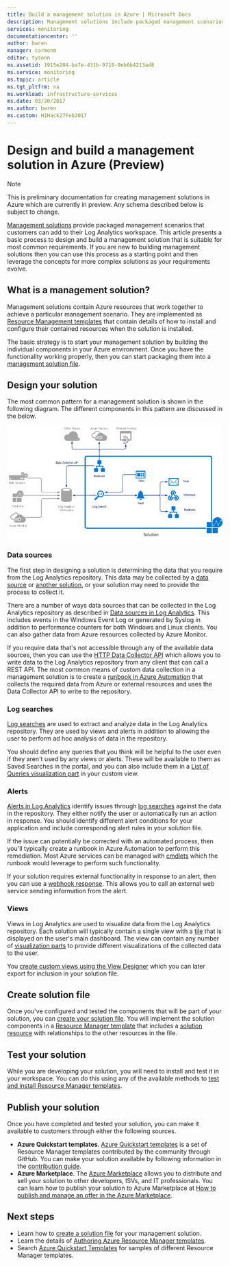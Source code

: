 ```yaml
---
title: Build a management solution in Azure | Microsoft Docs
description: Management solutions include packaged management scenarios in Azure that customers can add to their Log Analytics workspace.  This article provides details on how you can create management solutions to be used in your own environment or made available to your customers.
services: monitoring
documentationcenter: ''
author: bwren
manager: carmonm
editor: tysonn
ms.assetid: 1915e204-ba7e-431b-9718-9eb6b4213ad8
ms.service: monitoring
ms.topic: article
ms.tgt_pltfrm: na
ms.workload: infrastructure-services
ms.date: 03/20/2017
ms.author: bwren
ms.custom: H1Hack27Feb2017
---
```

# Design and build a management solution in Azure (Preview)
> [!NOTE]
> This is preliminary documentation for creating management solutions in Azure which are currently in preview. Any schema described below is subject to change.

[Management solutions]( solutions.md) provide packaged management scenarios that customers can add to their Log Analytics workspace.  This article presents a basic process to design and build a management solution that is suitable for most common requirements.  If you are new to building management solutions then you can use this process as a starting point and then leverage the concepts for more complex solutions as your requirements evolve.

## What is a management solution?

Management solutions contain Azure resources that work together to achieve a particular management scenario.  They are implemented as [Resource Management templates](../../azure-resource-manager/resource-manager-quickstart-create-templates-use-the-portal.md) that contain details of how to install and configure their contained resources when the solution is installed.

The basic strategy is to start your management solution by building the individual components in your Azure environment.  Once you have the functionality working properly, then you can start packaging them into a [management solution file]( solutions-solution-file.md). 


## Design your solution
The most common pattern for a management solution is shown in the following diagram.  The different components in this pattern are discussed in the below.

![Management solution overview](media/solutions-creating/solution-overview.png)


### Data sources
The first step in designing a solution is determining the data that you require from the Log Analytics repository.  This data may be collected by a [data source](../../azure-monitor/platform/agent-data-sources.md) or [another solution]( solutions.md), or your solution may need to provide the process to collect it.

There are a number of ways data sources that can be collected in the Log Analytics repository as described in [Data sources in Log Analytics](../../azure-monitor/platform/agent-data-sources.md).  This includes events in the Windows Event Log or generated by Syslog in addition to performance counters for both Windows and Linux clients.  You can also gather data from Azure resources collected by Azure Monitor.  

If you require data that's not accessible through any of the available data sources, then you can use the [HTTP Data Collector API](../../azure-monitor/platform/data-collector-api.md) which allows you to write data to the Log Analytics repository from any client that can call a REST API.  The most common means of custom data collection in a management solution is to create a [runbook in Azure Automation](../../automation/automation-runbook-types.md) that collects the required data from Azure or external resources and uses the Data Collector API to write to the repository.  

### Log searches
[Log searches](../../azure-monitor/log-query/log-query-overview.md) are used to extract and analyze data in the Log Analytics repository.  They are used by views and alerts in addition to allowing the user to perform ad hoc analysis of data in the repository.  

You should define any queries that you think will be helpful to the user even if they aren't used by any views or alerts.  These will be available to them as Saved Searches in the portal, and you can also include them in a [List of Queries visualization part](../../azure-monitor/platform/view-designer-parts.md#list-of-queries-part) in your custom view.

### Alerts
[Alerts in Log Analytics](../../monitoring-and-diagnostics/monitoring-overview-alerts.md) identify issues through [log searches](#log-searches) against the data in the repository.  They either notify the user or automatically run an action in response. You should identify different alert conditions for your application and include corresponding alert rules in your solution file.

If the issue can potentially be corrected with an automated process, then you'll typically create a runbook in Azure Automation to perform this remediation.  Most Azure services can be managed with [cmdlets](/powershell/azure/overview) which the runbook would leverage to perform such functionality.

If your solution requires external functionality in response to an alert, then you can use a [webhook response](../../monitoring-and-diagnostics/alert-metric.md).  This allows you to call an external web service sending information from the alert.

### Views
Views in Log Analytics are used to visualize data from the Log Analytics repository.  Each solution will typically contain a single view with a [tile](../../azure-monitor/platform/view-designer-tiles.md) that is displayed on the user's main dashboard.  The view can contain any number of [visualization parts](../../azure-monitor/platform/view-designer-parts.md) to provide different visualizations of the collected data to the user.

You [create custom views using the View Designer](../../azure-monitor/platform/view-designer.md) which you can later export for inclusion in your solution file.  


## Create solution file
Once you've configured and tested the components that will be part of your solution, you can [create your solution file]( solutions-solution-file.md).  You will implement the solution components in a [Resource Manager template](../../azure-resource-manager/resource-group-authoring-templates.md) that includes a [solution resource]( solutions-solution-file.md#solution-resource) with relationships to the other resources in the file.  


## Test your solution
While you are developing your solution, you will need to install and test it in your workspace.  You can do this using any of the available methods to [test and install Resource Manager templates](../../azure-resource-manager/resource-group-template-deploy.md).

## Publish your solution
Once you have completed and tested your solution, you can make it available to customers through either the following sources.

- **Azure Quickstart templates**.  [Azure Quickstart templates](https://azure.microsoft.com/resources/templates/) is a set of Resource Manager templates contributed by the community through GitHub.  You can make your solution available by following information in the [contribution guide](https://github.com/Azure/azure-quickstart-templates/tree/master/1-CONTRIBUTION-GUIDE).
- **Azure Marketplace**.  The [Azure Marketplace](https://azuremarketplace.microsoft.com/marketplace/) allows you to distribute and sell your solution to other developers, ISVs, and IT professionals.  You can learn how to publish your solution to Azure Marketplace at [How to publish and manage an offer in the Azure Marketplace](../../marketplace/marketplace-publishers-guide.md).



## Next steps
* Learn how to [create a solution file]( solutions-solution-file.md) for your management solution.
* Learn the details of [Authoring Azure Resource Manager templates](../../azure-resource-manager/resource-group-authoring-templates.md).
* Search [Azure Quickstart Templates](https://azure.microsoft.com/documentation/templates) for samples of different Resource Manager templates.
